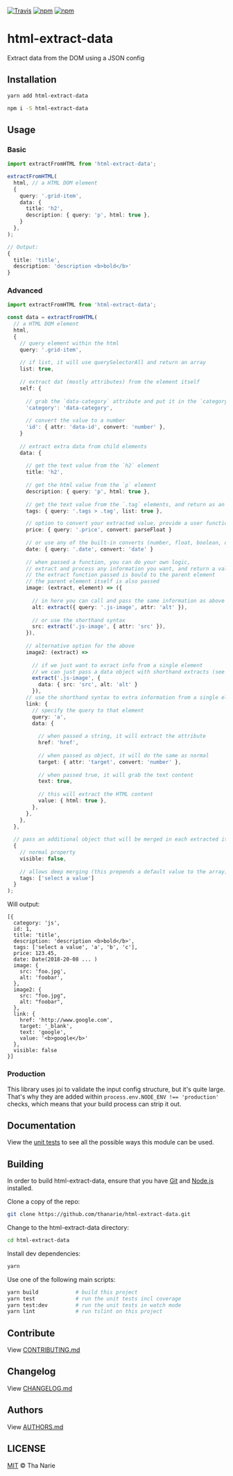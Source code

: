[![Travis](https://img.shields.io/travis/thanarie/html-extract-data.svg?maxAge=2592000)](https://travis-ci.org/thanarie/html-extract-data)
[![npm](https://img.shields.io/npm/v/html-extract-data.svg?maxAge=2592000)](https://www.npmjs.com/package/html-extract-data)
[![npm](https://img.shields.io/npm/dm/html-extract-data.svg?maxAge=2592000)](https://www.npmjs.com/package/html-extract-data)

# html-extract-data

Extract data from the DOM using a JSON config


## Installation

```sh
yarn add html-extract-data
```

```sh
npm i -S html-extract-data
```

## Usage

### Basic
```ts
import extractFromHTML from 'html-extract-data';

extractFromHTML(
  html, // a HTML DOM element
  {
    query: '.grid-item',
    data: {
      title: 'h2',
      description: { query: 'p', html: true },
    }
  },
);

// Output:
{
  title: 'title',
  description: 'description <b>bold</b>'
}
```

### Advanced
```ts
import extractFromHTML from 'html-extract-data';

const data = extractFromHTML(
  // a HTML DOM element
  html,
  {
    // query element within the html
    query: '.grid-item',
    
    // if list, it will use querySelectorAll and return an array
    list: true,
    
    // extract dat (mostly attributes) from the element itself
    self: {
    
      // grab the `data-category` attribute and put it in the `category` field
      'category': 'data-category',
      
      // convert the value to a number
      'id': { attr: 'data-id', convert: 'number' },
    }
    
    // extract extra data from child elements
    data: {
    
      // get the text value from the `h2` element
      title: 'h2',
      
      // get the html value from the `p` element
      description: { query: 'p', html: true },
      
      // get the text value from the `.tag` elements, and return as an array
      tags: { query: '.tags > .tag', list: true },

      // option to convert your extracted value, provide a user function      
      price: { query: '.price', convert: parseFloat }
      
      // or use any of the built-in converts (number, float, boolean, date)
      date: { query: '.date', convert: 'date' }
      
      // when passed a function, you can do your own logic,
      // extract and process any information you want, and return a value
      // the extract function passed is bould to the parent element
      // the parent element itself is also passed
      image: (extract, element) => ({
      
        // in here you can call and pass the same information as above
        alt: extract({ query: '.js-image', attr: 'alt' }),
        
        // or use the shorthand syntax
        src: extract('.js-image', { attr: 'src' }),
      }),
      
      // alternative option for the above
      image2: (extract) =>
      
        // if we just want to exract info from a single element
        // we can just pass a data object with shorthand extracts (see below)
        extract('.js-image', {
          data: { src: 'src', alt: 'alt' }
        }),
      // use the shorthand syntax to extra information from a single element
      link: {
        // specify the query to that element
        query: 'a',
        data: {
        
          // when passed a string, it will extract the attribute
          href: 'href',
          
          // when passed as object, it will do the same as normal
          target: { attr: 'target', convert: 'number' },
          
          // when passed true, it will grab the text content
          text: true,
          
          // this will extract the HTML content
          value: { html: true },
        },
      },
    },
  },
  
  // pass an additional object that will be merged in each extracted item
  {
    // normal property
    visible: false,
    
    // allows deep merging (this prepends a default value to the array)
    tags: ['select a value']
  }
);
```

Will output:
```
[{
  category: 'js',
  id: 1,
  title: 'title',
  description: 'description <b>bold</b>',
  tags: ['select a value', 'a', 'b', 'c'],
  price: 123.45,
  date: Date(2018-20-08 ... )
  image: {
    src: 'foo.jpg',
    alt: 'foobar',
  },
  image2: {
    src: "foo.jpg",
    alt: "foobar",
  },
  link: {
    href: 'http://www.google.com',
    target: '_blank',
    text: 'google',
    value: '<b>google</b>'
  },
  visible: false
}]
```

### Production

This library uses joi to validate the input config structure, but it's quite large.
That's why they are added within `process.env.NODE_ENV !== 'production'` checks, which means
that your build process can strip it out.

## Documentation

View the [unit tests](./test) to see all the possible ways this module can be used.


## Building

In order to build html-extract-data, ensure that you have [Git](http://git-scm.com/downloads)
and [Node.js](http://nodejs.org/) installed.

Clone a copy of the repo:
```sh
git clone https://github.com/thanarie/html-extract-data.git
```

Change to the html-extract-data directory:
```sh
cd html-extract-data
```

Install dev dependencies:
```sh
yarn
```

Use one of the following main scripts:
```sh
yarn build            # build this project
yarn test             # run the unit tests incl coverage
yarn test:dev         # run the unit tests in watch mode
yarn lint             # run tslint on this project
```

## Contribute

View [CONTRIBUTING.md](./CONTRIBUTING.md)


## Changelog

View [CHANGELOG.md](./CHANGELOG.md)


## Authors

View [AUTHORS.md](./AUTHORS.md)


## LICENSE

[MIT](./LICENSE) © Tha Narie
